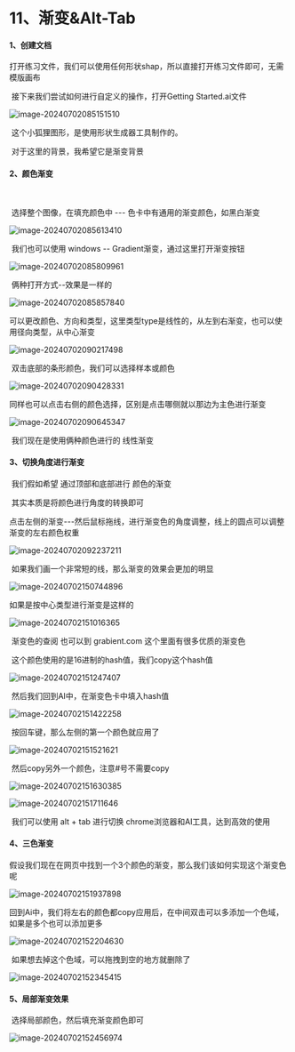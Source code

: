 

# 11、渐变&Alt-Tab



#### 1、创建文档

​			打开练习文件，我们可以使用任何形状shap，所以直接打开练习文件即可，无需模版画布

​			接下来我们尝试如何进行自定义的操作，打开Getting Started.ai文件

![image-20240702085151510](./../../.vuepress/public/images/image-20240702085151510.png)

​		这个小狐狸图形，是使用形状生成器工具制作的。

​	对于这里的背景，我希望它是渐变背景



#### 2、颜色渐变

​	

​		选择整个图像，在填充颜色中 --- 色卡中有通用的渐变颜色，如黑白渐变

![image-20240702085613410](./../../.vuepress/public/images/image-20240702085613410.png)



​	我们也可以使用 windows -- Gradient渐变，通过这里打开渐变按钮

![image-20240702085809961](./../../.vuepress/public/images/image-20240702085809961.png)

​	俩种打开方式--效果是一样的

![image-20240702085857840](./../../.vuepress/public/images/image-20240702085857840.png)





​	可以更改颜色、方向和类型，这里类型type是线性的，从左到右渐变，也可以使用径向类型，从中心渐变

![image-20240702090217498](./../../.vuepress/public/images/image-20240702090217498.png)



​	双击底部的条形颜色，我们可以选择样本或颜色

![image-20240702090428331](./../../.vuepress/public/images/image-20240702090428331.png)

​	同样也可以点击右侧的颜色选择，区别是点击哪侧就以那边为主色进行渐变

![image-20240702090645347](./../../.vuepress/public/images/image-20240702090645347.png)

​	 我们现在是使用俩种颜色进行的 线性渐变





#### 3、切换角度进行渐变

​	我们假如希望 通过顶部和底部进行 颜色的渐变

​	其实本质是将颜色进行角度的转换即可

​	点击左侧的渐变---然后鼠标拖线，进行渐变色的角度调整，线上的圆点可以调整 渐变的左右颜色权重

![image-20240702092237211](./../../.vuepress/public/images/image-20240702092237211.png)



​	如果我们画一个非常短的线，那么渐变的效果会更加的明显

![image-20240702150744896](./../../.vuepress/public/images/image-20240702150744896.png)



  如果是按中心类型进行渐变是这样的

![image-20240702151016365](./../../.vuepress/public/images/image-20240702151016365.png)



​		渐变色的查阅 也可以到 grabient.com 这个里面有很多优质的渐变色

​		这个颜色使用的是16进制的hash值，我们copy这个hash值

![image-20240702151247407](./../../.vuepress/public/images/image-20240702151247407.png)





​			然后我们回到AI中，在渐变色卡中填入hash值

![image-20240702151422258](./../../.vuepress/public/images/image-20240702151422258.png)



​	按回车键，那么左侧的第一个颜色就应用了

![image-20240702151521621](./../../.vuepress/public/images/image-20240702151521621.png)

​		然后copy另外一个颜色，注意#号不需要copy

![image-20240702151630385](./../../.vuepress/public/images/image-20240702151630385.png)



![image-20240702151711646](./../../.vuepress/public/images/image-20240702151711646.png)

​	我们可以使用 alt + tab 进行切换 chrome浏览器和AI工具，达到高效的使用





#### 	4、三色渐变

​		假设我们现在在网页中找到一个3个颜色的渐变，那么我们该如何实现这个渐变色呢

![image-20240702151937898](./../../.vuepress/public/images/image-20240702151937898.png)



​		回到Ai中，我们将左右的颜色都copy应用后，在中间双击可以多添加一个色域，如果是多个也可以添加更多

![image-20240702152204630](./../../.vuepress/public/images/image-20240702152204630.png)



​	如果想去掉这个色域，可以拖拽到空的地方就删除了

![image-20240702152345415](./../../.vuepress/public/images/image-20240702152345415.png)





#### 5、局部渐变效果

​		选择局部颜色，然后填充渐变颜色即可

![image-20240702152456974](./../../.vuepress/public/images/image-20240702152456974.png)









​	





















